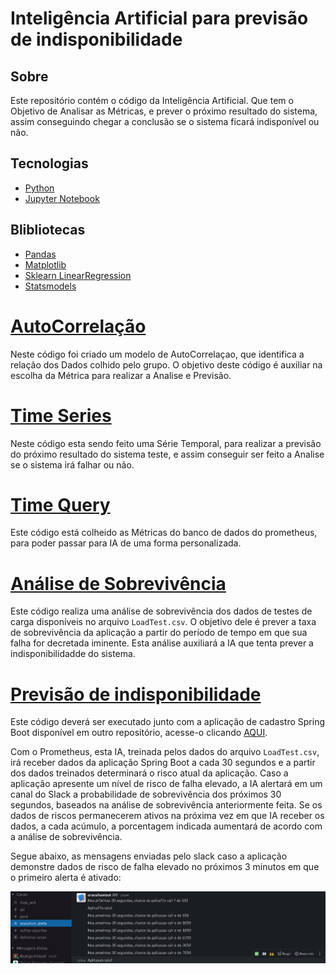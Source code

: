 # Inteligência Artificial para previsão de indisponibilidade

## Sobre 
Este repositório contém o código da Inteligência Artificial. Que tem o Objetivo de Analisar as Métricas, e prever o próximo resultado do sistema, assim conseguindo chegar a conclusão se o sistema ficará indisponível ou não. 

## Tecnologias 
- [Python](https://www.python.org/)
- [Jupyter Notebook](https://jupyter.org/)

## Blibliotecas 
- [Pandas](https://pandas.pydata.org/)
- [Matplotlib](https://matplotlib.org/)
- [Sklearn LinearRegression](https://scikit-learn.org/stable/modules/generated/sklearn.linear_model.LinearRegression.html)
- [Statsmodels](https://www.statsmodels.org/stable/index.html)


# [AutoCorrelação](https://github.com/Oraculum-Fatec/api-previsao-de-indisponibilidade-sites/blob/main/AutoCorrelacao.ipynb)
Neste código foi criado um modelo de AutoCorrelaçao, que identifica a relação dos Dados colhido pelo grupo. O objetivo deste código é auxiliar na escolha da Métrica para realizar a Analise e Previsão.

# [Time Series](https://github.com/Oraculum-Fatec/api-previsao-de-indisponibilidade-sites/blob/main/Time_Series.ipynb)
Neste código esta sendo feito uma Série Temporal, para realizar a previsão do próximo resultado do sistema teste, e assim conseguir ser feito a Analise se o sistema irá falhar ou não. 

# [Time Query](https://github.com/Oraculum-Fatec/api-previsao-de-indisponibilidade-sites/blob/main/time_query.py)
Este código está colheido as Métricas do banco de dados do prometheus, para poder passar para IA de uma forma personalizada.

# [Análise de Sobrevivência](https://github.com/Oraculum-Fatec/api-previsao-de-indisponibilidade-sites/blob/main/SurvivalAnalysis.ipynb)
Este código realiza uma análise de sobrevivência dos dados de testes de carga disponíveis no arquivo ```LoadTest.csv```. O objetivo dele é prever a taxa de sobrevivência da aplicação a partir do período de tempo em que sua falha for decretada iminente. Esta análise auxiliará a IA que tenta prever a indisponibilidadde do sistema.

# [Previsão de indisponibilidade](https://github.com/Oraculum-Fatec/api-previsao-de-indisponibilidade-sites/blob/main/death_prediction_AI.py)
Este código deverá ser executado junto com a aplicação de cadastro Spring Boot disponível em outro repositório, acesse-o clicando [AQUI](https://github.com/Oraculum-Fatec/sistema-cadastro-backend).

Com o Prometheus, esta IA, treinada pelos dados do arquivo ```LoadTest.csv```, irá receber dados da aplicação Spring Boot a cada 30 segundos e a partir dos dados treinados determinará o risco atual da aplicação. Caso a aplicação apresente um nível de risco de falha elevado, a IA alertará em um canal do Slack a probabilidade de sobrevivência dos próximos 30 segundos, baseados na análise de sobrevivência anteriormente feita. Se os dados de riscos permanecerem ativos na próxima vez em que IA receber os dados, a cada acúmulo, a porcentagem indicada aumentará de acordo com a análise de sobrevivência.

Segue abaixo, as mensagens enviadas pelo slack caso a aplicação demonstre dados de risco de falha elevado no próximos 3 minutos em que o primeiro alerta é ativado:

<p align="center">
  <img alt="slack" src="dados/Slack_message.png">
</p>
